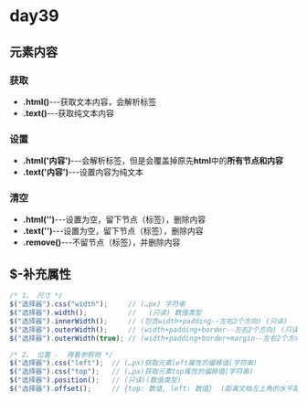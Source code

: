 # day39

## 元素内容

### 获取

- **.html()**---获取文本内容，会解析标签
- **.text()**---获取纯文本内容

### 设置

- **.html('内容')**---会解析标签，但是会覆盖掉原先**html**中的**所有节点和内容**
- **.text('内容')**---设置内容为纯文本

### 清空

- **.html('')**---设置为空，留下节点（标签），删除内容
- **.text('')**---设置为空，留下节点（标签），删除内容
- **.remove()**---不留节点（标签），并删除内容

## $-补充属性

```js
/* 1、 尺寸 */
$("选择器").css("width");     // (…px) 字符串
$("选择器").width();          //   (只读) 数值类型
$("选择器").innerWidth();     // (包含width+padding--左右2个方向) (只读)
$("选择器").outerWidth();     // (width+padding+border--左右2个方向) (只读)
$("选择器").outerWidth(true); // (width+padding+border+margin--左右2个方向) (只读)

/* 2、 位置 -  得看参照物 */
$("选择器").css("left");  // (…px)获取元素left属性的偏移值(字符串)
$("选择器").css("top");   // (…px)获取元素top属性的偏移值(字符串)
$("选择器").position();   // (只读)(数值类型)
$("选择器").offset();     // {top: 数值, left: 数值}  (距离文档左上角的水平距离和垂直距离) (可读可写)
```

